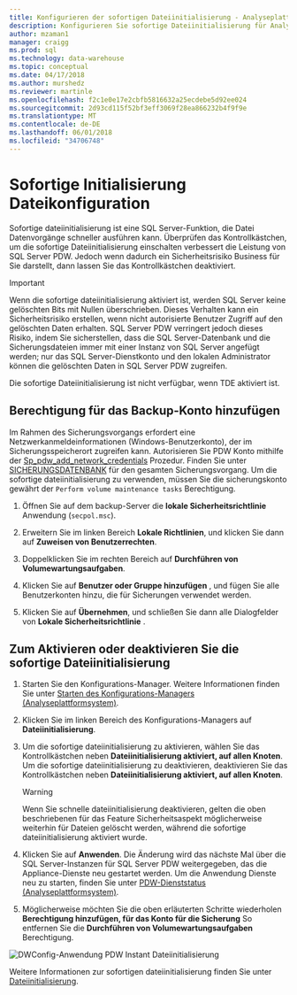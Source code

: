 ```yaml
---
title: Konfigurieren der sofortigen Dateiinitialisierung - Analyseplattformsystem | Microsoft Docs
description: Konfigurieren Sie sofortige Dateiinitialisierung für Analytics Platform System. Sofortige dateiinitialisierung ist eine SQL Server-Funktion, die Datei Datenvorgänge schneller ausführen kann.
author: mzaman1
manager: craigg
ms.prod: sql
ms.technology: data-warehouse
ms.topic: conceptual
ms.date: 04/17/2018
ms.author: murshedz
ms.reviewer: martinle
ms.openlocfilehash: f2c1e0e17e2cbfb5816632a25ecdebe5d92ee024
ms.sourcegitcommit: 2d93cd115f52bf3eff3069f28ea866232b4f9f9e
ms.translationtype: MT
ms.contentlocale: de-DE
ms.lasthandoff: 06/01/2018
ms.locfileid: "34706748"
---
```

# <a name="instant-file-initialization-configuration"></a>Sofortige Initialisierung Dateikonfiguration
Sofortige dateiinitialisierung ist eine SQL Server-Funktion, die Datei Datenvorgänge schneller ausführen kann. Überprüfen das Kontrollkästchen, um die sofortige Dateiinitialisierung einschalten verbessert die Leistung von SQL Server PDW. Jedoch wenn dadurch ein Sicherheitsrisiko Business für Sie darstellt, dann lassen Sie das Kontrollkästchen deaktiviert.  
  
> [!IMPORTANT]  
> Wenn die sofortige dateiinitialisierung aktiviert ist, werden SQL Server keine gelöschten Bits mit Nullen überschrieben.  Dieses Verhalten kann ein Sicherheitsrisiko erstellen, wenn nicht autorisierte Benutzer Zugriff auf den gelöschten Daten erhalten. SQL Server PDW verringert jedoch dieses Risiko, indem Sie sicherstellen, dass die SQL Server-Datenbank und die Sicherungsdateien immer mit einer Instanz von SQL Server angefügt werden; nur das SQL Server-Dienstkonto und den lokalen Administrator können die gelöschten Daten in SQL Server PDW zugreifen.  
  
Die sofortige Dateiinitialisierung ist nicht verfügbar, wenn TDE aktiviert ist.  
  
## <a name="add-permission-for-the-backup-account"></a>Berechtigung für das Backup-Konto hinzufügen  
Im Rahmen des Sicherungsvorgangs erfordert eine Netzwerkanmeldeinformationen (Windows-Benutzerkonto), der im Sicherungsspeicherort zugreifen kann. Autorisieren Sie PDW Konto mithilfe der [Sp_pdw_add_network_credentials](../relational-databases/system-stored-procedures/sp-pdw-add-network-credentials-sql-data-warehouse.md) Prozedur. Finden Sie unter [SICHERUNGSDATENBANK](../t-sql/statements/backup-database-parallel-data-warehouse.md) für den gesamten Sicherungsvorgang. Um die sofortige dateiinitialisierung zu verwenden, müssen Sie die sicherungskonto gewährt der `Perform volume maintenance tasks` Berechtigung.  
  
1.  Öffnen Sie auf dem backup-Server die **lokale Sicherheitsrichtlinie** Anwendung (`secpol.msc`).  
  
2.  Erweitern Sie im linken Bereich **Lokale Richtlinien**, und klicken Sie dann auf **Zuweisen von Benutzerrechten**.  
  
3.  Doppelklicken Sie im rechten Bereich auf **Durchführen von Volumewartungsaufgaben**.  
  
4.  Klicken Sie auf **Benutzer oder Gruppe hinzufügen** , und fügen Sie alle Benutzerkonten hinzu, die für Sicherungen verwendet werden.  
  
5.  Klicken Sie auf **Übernehmen**, und schließen Sie dann alle Dialogfelder von **Lokale Sicherheitsrichtlinie** .  
  
## <a name="to-turn-instant-file-initialization-on-or-off"></a>Zum Aktivieren oder deaktivieren Sie die sofortige Dateiinitialisierung  
  
1.  Starten Sie den Konfigurations-Manager. Weitere Informationen finden Sie unter [Starten des Konfigurations-Managers &#40;Analyseplattformsystem&#41;](launch-the-configuration-manager.md).  
  
2.  Klicken Sie im linken Bereich des Konfigurations-Managers auf **Dateiinitialisierung**.  
  
3.  Um die sofortige dateiinitialisierung zu aktivieren, wählen Sie das Kontrollkästchen neben **Dateiinitialisierung aktiviert, auf allen Knoten**. Um die sofortige dateiinitialisierung zu deaktivieren, deaktivieren Sie das Kontrollkästchen neben **Dateiinitialisierung aktiviert, auf allen Knoten**.  
  
    > [!WARNING]  
    > Wenn Sie schnelle dateiinitialisierung deaktivieren, gelten die oben beschriebenen für das Feature Sicherheitsaspekt möglicherweise weiterhin für Dateien gelöscht werden, während die sofortige dateiinitialisierung aktiviert wurde.  
  
4.  Klicken Sie auf **Anwenden**. Die Änderung wird das nächste Mal über die SQL Server-Instanzen für SQL Server PDW weitergegeben, das die Appliance-Dienste neu gestartet werden. Um die Anwendung Dienste neu zu starten, finden Sie unter [PDW-Dienststatus &#40;Analyseplattformsystem&#41;](pdw-services-status.md).  
  
5.  Möglicherweise möchten Sie die oben erläuterten Schritte wiederholen **Berechtigung hinzufügen, für das Konto für die Sicherung** So entfernen Sie die **Durchführen von Volumewartungsaufgaben** Berechtigung.  
  
![DWConfig-Anwendung PDW Instant Dateiinitialisierung](./media/instant-file-initialization-configuration/SQL_Server_PDW_DWConfig_ApplPDWInstant.png "SQL_Server_PDW_DWConfig_ApplPDWInstant")  
  
Weitere Informationen zur sofortigen dateiinitialisierung finden Sie unter [Dateiinitialisierung](http://technet.microsoft.com/library/ms175935(v=SQL.105).aspx).  
  
